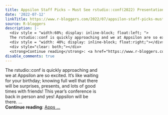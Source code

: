 ```yaml
---
title: Appsilon Staff Picks – Must See rstudio::conf(2022) Presentations
date: '2022-07-12'
linkTitle: https://www.r-bloggers.com/2022/07/appsilon-staff-picks-must-see-rstudioconf2022-presentations/
source: R-bloggers
description: |-
  <div style = "width:60%; display: inline-block; float:left; ">
  The rstudio::conf is quickly approaching and we at Appsilon are so excited. It’s like waiting for your birthday; knowing full well that there will be surprises, presents, and lots of good times with friends! This year’s conference is back in person and yes! Appsilon will be there. ...</div>
  <div style = "width: 40%; display: inline-block; float:right;"></div>
  <div style="clear: both;"></div>
  <strong>Continue reading</strong>: <a href="https://www.r-bloggers.com/2022/07/appsilon-staff-picks-must-see-rstudioconf2022-presentations/">Apps ...
disable_comments: true
---
```

<div style = "width:60%; display: inline-block; float:left; ">
The rstudio::conf is quickly approaching and we at Appsilon are so excited. It’s like waiting for your birthday; knowing full well that there will be surprises, presents, and lots of good times with friends! This year’s conference is back in person and yes! Appsilon will be there. ...</div>
<div style = "width: 40%; display: inline-block; float:right;"></div>
<div style="clear: both;"></div>
<strong>Continue reading</strong>: <a href="https://www.r-bloggers.com/2022/07/appsilon-staff-picks-must-see-rstudioconf2022-presentations/">Apps ...